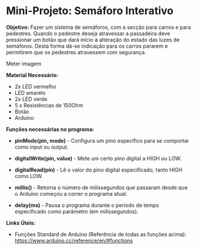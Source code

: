 # Mini-Projeto: Semáforo Interativo

**Objetivo:** Fazer um sistema de semáforos, com a secção para carros e para pedestres. Quando o pedestre deseja atravessar a passadeira deve pressionar um botão que dará início à alteração do estado das luzes de semáforos. Desta forma dá-se indicação para os carros pararem e permitirem que os pedestres atravessem com segurança.

Meter imagem

**Material Necessário:**
- 2x LED vermelho
- LED amarelo
- 2x LED verde
- 5 x Resistências de 150Ohm
- Botão
- Arduino

**Funções necessárias no programa:**

- **pinMode(pin, mode)** - Configura um pino específico para se comportar como input ou output.

- **digitalWrite(pin, value)** - Mete um certo pino digital a HIGH ou LOW.

- **digitalRead(pin)** - Lê o valor do pino digital especificado, tanto HIGH como LOW.

- **millis()** - Retorna o número de milissegundos que passaram desde que o Arduino começou a correr o programa atual.

- **delay(ms)** - Pausa o programa durante o período de tempo especificado como parâmetro (em milissegundos).

**Links Úteis:**
- Funções Standard de Arduino (Referência de todas as funções acima): https://www.arduino.cc/reference/en/#functions
